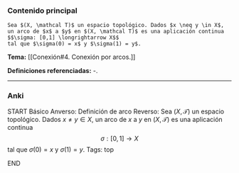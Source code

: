 ### Contenido principal

```ad-Formal
Sea $(X, \mathcal T)$ un espacio topológico. Dados $x \neq y \in X$, un arco de $x$ a $y$ en $(X, \mathcal T)$ es una aplicación continua
$$\sigma: [0,1] \longrightarrow X$$
tal que $\sigma(0) = x$ y $\sigma(1) = y$.
```

**Tema:** [[Conexión#4. Conexión por arcos.]]

**Definiciones referenciadas:** -.

---
### Anki

START
Básico
Anverso: Definición de arco
Reverso: Sea $(X, \mathcal T)$ un espacio topológico. Dados $x \neq y \in X$, un arco de $x$ a $y$ en $(X, \mathcal T)$ es una aplicación continua
$$\sigma: [0,1] \longrightarrow X$$
tal que $\sigma(0) = x$ y $\sigma(1) = y$.
Tags: top
<!--ID: 1733393497270-->
END
